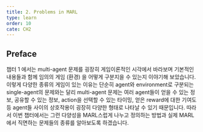 ```yaml
---
title: 2. Problems in MARL
type: learn
order: 10
cate: CH2
---
```


## Preface

챕터 1 에서는 multi-agent 문제를 굉장히 게임이론적인 시각에서 바라보며 기본적인 내용들과 함께 임의의 게임 (환경) 을 어떻게 구분지을 수 있는지 이야기해 보았습니다. 이렇게 다양한 종류의 게임이 있는 이유는 단순히 agent와 environment로 구분되는 single-agent의 문제와는 달리 multi-agent 문제는 여러 agent들이 얻을 수 있는 정보, 공유할 수 있는 정보, action을 선택할 수 있는 타이밍, 얻은 reward에 대한 기여도등 agent들 사이의 상호작용이 굉장히 다양한 형태로 나타날 수 있기 때문입니다. 따라서 이번 챕터에서는 그런 다양성을 MARL스럽게 나누고 정의하는 방법과 실제 MARL에서 직면하는 문제들의 종류를 알아보도록 하겠습니다.

